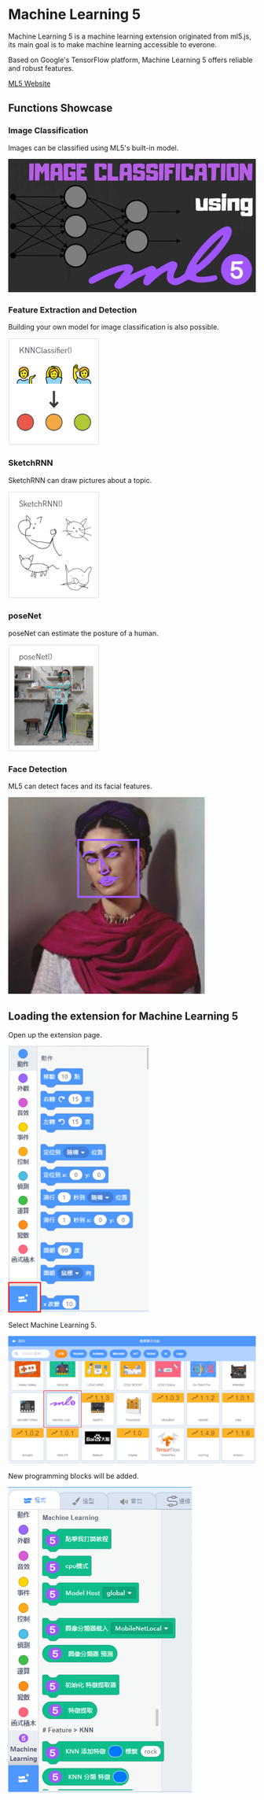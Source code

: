 # Machine Learning 5

Machine Learning 5 is a machine learning extension originated from ml5.js, its main goal is to make machine learning accessible to everone.

Based on Google's TensorFlow platform, Machine Learning 5 offers reliable and robust features.

[ML5 Website](https://ml5js.org/)

## Functions Showcase

### Image Classification

Images can be classified using ML5's built-in model.

![](../images/ml1.png)

### Feature Extraction and Detection

Building your own model for image classification is also possible.

![](../images/ml2.png)

### SketchRNN

SketchRNN can draw pictures about a topic.

![](../images/ml3.png)

### poseNet

poseNet can estimate the posture of a human.

![](../images/ml4.png)

### Face Detection

ML5 can detect faces and its facial features.

![](../images/ml34.png)

## Loading the extension for Machine Learning 5

Open up the extension page.

![](../images/add.png)

Select Machine Learning 5.

![](../images/ml5.png)

New programming blocks will be added.

![](../images/ml6.png)